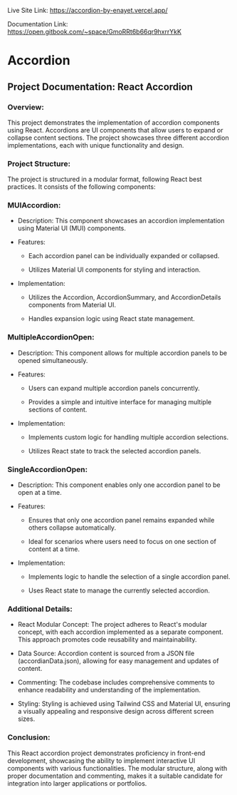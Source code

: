 Live Site Link: https://accordion-by-enayet.vercel.app/

Documentation Link: https://open.gitbook.com/~space/GmoRRt6b66qr9hxrrYkK 

# Accordion
## Project Documentation: React Accordion

### Overview:
This project demonstrates the implementation of accordion components using React. Accordions are UI components that allow users to expand or collapse content sections. The project showcases three different accordion implementations, each with unique functionality and design.

### Project Structure:
The project is structured in a modular format, following React best practices. It consists of the following components:

### MUIAccordion:

- Description: This component showcases an accordion implementation using Material UI (MUI) components.

- Features:

  - Each accordion panel can be individually expanded or collapsed.

  - Utilizes Material UI components for styling and interaction.

- Implementation:

  - Utilizes the Accordion, AccordionSummary, and AccordionDetails components from Material UI.

  - Handles expansion logic using React state management.

### MultipleAccordionOpen:

- Description: This component allows for multiple accordion panels to be opened simultaneously.

- Features:

  - Users can expand multiple accordion panels concurrently.

  - Provides a simple and intuitive interface for managing multiple sections of content.

- Implementation:

  - Implements custom logic for handling multiple accordion selections.

  - Utilizes React state to track the selected accordion panels.


### SingleAccordionOpen:

- Description: This component enables only one accordion panel to be open at a time.

- Features:

  - Ensures that only one accordion panel remains expanded while others collapse automatically.

  - Ideal for scenarios where users need to focus on one section of content at a time.

- Implementation:

  - Implements logic to handle the selection of a single accordion panel.

  - Uses React state to manage the currently selected accordion.

### Additional Details:

- React Modular Concept: The project adheres to React's modular concept, with each accordion implemented as a separate component. This approach promotes code reusability and maintainability.

- Data Source: Accordion content is sourced from a JSON file (accordianData.json), allowing for easy management and updates of content.

- Commenting: The codebase includes comprehensive comments to enhance readability and understanding of the implementation.

- Styling: Styling is achieved using Tailwind CSS and Material UI, ensuring a visually appealing and responsive design across different screen sizes.

### Conclusion:

This React accordion project demonstrates proficiency in front-end development, showcasing the ability to implement interactive UI components with various functionalities. The modular structure, along with proper documentation and commenting, makes it a suitable candidate for integration into larger applications or portfolios.
